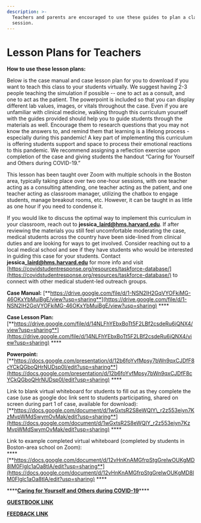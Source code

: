 ```yaml
---
description: >-
  Teachers and parents are encouraged to use these guides to plan a class
  session.
---
```


# Lesson Plans for Teachers

**How to use these lesson plans:** 

Below is the case manual and case lesson plan for you to download if you want to teach this class to your students virtually. We suggest having 2-3 people teaching the simulation if possible -- one to act as a consult, and one to act as the patient. The powerpoint is included so that you can display different lab values, images, or vitals throughout the case. Even if you are unfamiliar with clinical medicine, walking through this curriculum yourself with the guides provided should help you to guide students through the materials as well. Encourage them to research questions that you may not know the answers to, and remind them that learning is a lifelong process - especially during this pandemic! A key part of implementing this curriculum is offering students support and space to process their emotional reactions to this pandemic. We recommend assigning a reflection exercise upon completion of the case and giving students the handout “Caring for Yourself and Others during COVID-19.” 

This lesson has been taught over Zoom with multiple schools in the Boston area, typically taking place over two one-hour sessions, with one teacher acting as a consulting attending, one teacher acting as the patient, and one teacher acting as classroom manager, utilizing the chatbox to engage students, manage breakout rooms, etc. However, it can be taught in as little as one hour if you need to condense it. 

If you would like to discuss the optimal way to implement this curriculum in your classroom, reach out to **jessica\_laird@hms.harvard.edu**. If after reviewing the materials you still feel uncomfortable moderating the case, medical students across the country have been side-lined from clinical duties and are looking for ways to get involved. Consider reaching out to a local medical school and see if they have students who would be interested in guiding this case for your students. Contact **jessica\_laird@hms.harvard.edu** for more info and visit [https://covidstudentresponse.org/resources/taskforce-database/](https://covidstudentresponse.org/resources/taskforce-database/) to connect with other medical student-led outreach groups.

**Case Manual:** [**https://drive.google.com/file/d/1-NSN2lH2GqVYOFkiMG-46OKxYbMuiBgE/view?usp=sharing**](https://drive.google.com/file/d/1-NSN2lH2GqVYOFkiMG-46OKxYbMuiBgE/view?usp=sharing) ****

**Case Lesson Plan:** [**https://drive.google.com/file/d/14NLFhYEbxBoTt5F2LBf2csdeRu6iQNX4/view?usp=sharing**](https://drive.google.com/file/d/14NLFhYEbxBoTt5F2LBf2csdeRu6iQNX4/view?usp=sharing) ****

**Powerpoint:** [**https://docs.google.com/presentation/d/12b6foYvfMpsy7bWn9qxCJDfF8cYCkQGboQHrNUDsp0I/edit?usp=sharing**](https://docs.google.com/presentation/d/12b6foYvfMpsy7bWn9qxCJDfF8cYCkQGboQHrNUDsp0I/edit?usp=sharing) ****

Link to blank virtual whiteboard for students to fill out as they complete the case \(use as google doc link sent to students participating, shared on screen during part 1 of case, available for download\): [**https://docs.google.com/document/d/1wGxtsR2S8eWQIY\_r2z553eiyn7KzMvpWMdSwymOvMak/edit?usp=sharing**](https://docs.google.com/document/d/1wGxtsR2S8eWQIY_r2z553eiyn7KzMvpWMdSwymOvMak/edit?usp=sharing) ****

Link to example completed virtual whiteboard \(completed by students in Boston-area school on Zoom\):  
****[**https://docs.google.com/document/d/12vHnKnAMGfrpStgGrelwOUKgMD8lM0Flglc1aOa8tlA/edit?usp=sharing**](https://docs.google.com/document/d/12vHnKnAMGfrpStgGrelwOUKgMD8lM0Flglc1aOa8tlA/edit?usp=sharing) ****

\*\*\*\*[**Caring for Yourself and Others during COVID-19**](caring-for-yourself-and-others-during-covid-19.md)\*\*\*\*

[**GUESTBOOK LINK**](https://forms.gle/r9KRC4u89HDtCAJo7)

[**FEEDBACK LINK**](https://forms.gle/CtWEwbS92x9qJVNP8)  
  


